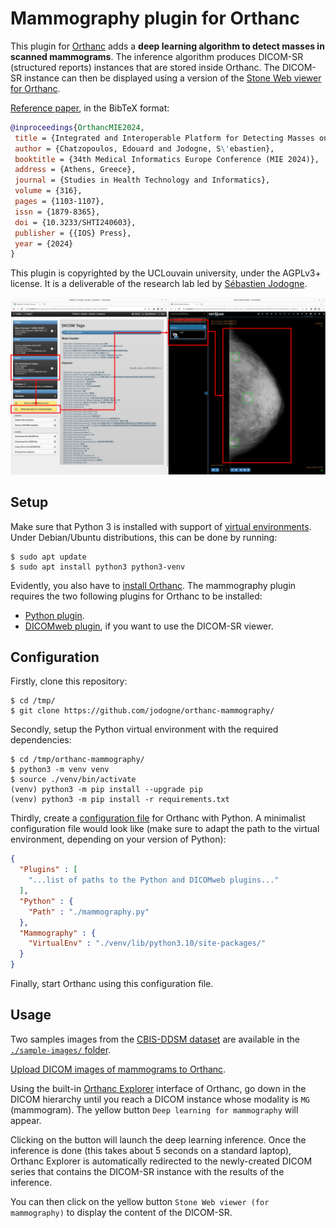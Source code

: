 Mammography plugin for Orthanc
==============================

This plugin for [Orthanc](https://orthanc.uclouvain.be/) adds a **deep
learning algorithm to detect masses in scanned mammograms**.  The inference
algorithm produces DICOM-SR (structured reports) instances that are
stored inside Orthanc.  The DICOM-SR instance can then be displayed
using a version of the [Stone Web viewer for
Orthanc](https://www.orthanc-server.com/static.php?page=stone-web-viewer).

[Reference paper](https://ebooks.iospress.nl/doi/10.3233/SHTI240603),
in the BibTeX format:

```BibTeX
@inproceedings{OrthancMIE2024,
 title = {Integrated and Interoperable Platform for Detecting Masses on Mammograms},
 author = {Chatzopoulos, Edouard and Jodogne, S\'ebastien},
 booktitle = {34th Medical Informatics Europe Conference (MIE 2024)},
 address = {Athens, Greece},
 journal = {Studies in Health Technology and Informatics},
 volume = {316},
 pages = {1103-1107},
 issn = {1879-8365},
 doi = {10.3233/SHTI240603},
 publisher = {{IOS} Press},
 year = {2024}
}
```

This plugin is copyrighted by the UCLouvain university, under the
AGPLv3+ license.  It is a deliverable of the research lab led by
[Sébastien Jodogne](https://info.ucl.ac.be/~sjodogne/).

![Example](viewer/2024-03-09-FirstDicomSR.png)


Setup
-----

Make sure that Python 3 is installed with support of [virtual
environments](https://docs.python.org/3/library/venv.html). Under
Debian/Ubuntu distributions, this can be done by running:

```
$ sudo apt update
$ sudo apt install python3 python3-venv
```

Evidently, you also have to [install
Orthanc](https://www.orthanc-server.com/download.php). The mammography
plugin requires the two following plugins for Orthanc to be installed:

* [Python plugin](https://orthanc.uclouvain.be/book/plugins/python.html).
* [DICOMweb plugin](https://orthanc.uclouvain.be/book/plugins/dicomweb.html), if you want to use the DICOM-SR viewer.


Configuration
-------------

Firstly, clone this repository:

```
$ cd /tmp/
$ git clone https://github.com/jodogne/orthanc-mammography/
```

Secondly, setup the Python virtual environment with the required
dependencies:

```
$ cd /tmp/orthanc-mammography/
$ python3 -m venv venv
$ source ./venv/bin/activate
(venv) python3 -m pip install --upgrade pip
(venv) python3 -m pip install -r requirements.txt
```

Thirdly, create a [configuration
file](https://orthanc.uclouvain.be/book/plugins/dicomweb.html#installation)
for Orthanc with Python.  A minimalist configuration file would look
like (make sure to adapt the path to the virtual environment,
depending on your version of Python):

```json
{
  "Plugins" : [
    "...list of paths to the Python and DICOMweb plugins..."
  ],
  "Python" : {
    "Path" : "./mammography.py"
  },
  "Mammography" : {
    "VirtualEnv" : "./venv/lib/python3.10/site-packages/"
  }
}
```

Finally, start Orthanc using this configuration file.


Usage
-----

Two samples images from the [CBIS-DDSM
dataset](https://wiki.cancerimagingarchive.net/pages/viewpage.action?pageId=22516629)
are available in the [`./sample-images/` folder](./sample-images/).

[Upload DICOM images of mammograms to
Orthanc](https://orthanc.uclouvain.be/book/users/cookbook.html#uploading-dicom-files).

Using the built-in [Orthanc
Explorer](http://localhost:8042/app/explorer.html) interface of
Orthanc, go down in the DICOM hierarchy until you reach a DICOM
instance whose modality is `MG` (mammogram).  The yellow button `Deep
learning for mammography` will appear.

Clicking on the button will launch the deep learning inference. Once
the inference is done (this takes about 5 seconds on a standard
laptop), Orthanc Explorer is automatically redirected to the
newly-created DICOM series that contains the DICOM-SR instance with
the results of the inference.

You can then click on the yellow button `Stone Web viewer (for
mammography)` to display the content of the DICOM-SR.
